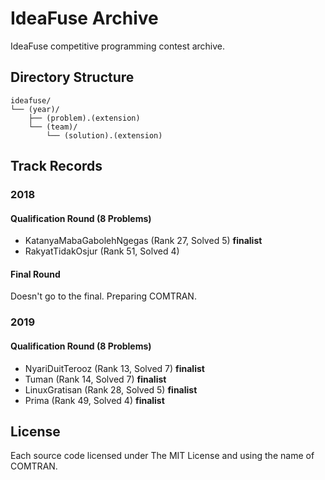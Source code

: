 # IdeaFuse Archive

IdeaFuse competitive programming contest archive.

## Directory Structure

```
ideafuse/
└── (year)/
    ├── (problem).(extension)
    └── (team)/
        └── (solution).(extension)
```

## Track Records

### 2018

#### Qualification Round (8 Problems)

- KatanyaMabaGabolehNgegas (Rank 27, Solved 5) **finalist**
- RakyatTidakOsjur (Rank 51, Solved 4)

#### Final Round

Doesn't go to the final. Preparing COMTRAN.

### 2019

#### Qualification Round (8 Problems)

- NyariDuitTerooz (Rank 13, Solved 7) **finalist**
- Tuman (Rank 14, Solved 7) **finalist**
- LinuxGratisan (Rank 28, Solved 5) **finalist**
- Prima (Rank 49, Solved 4) **finalist**

## License

Each source code licensed under The MIT License and using the name of
COMTRAN.

